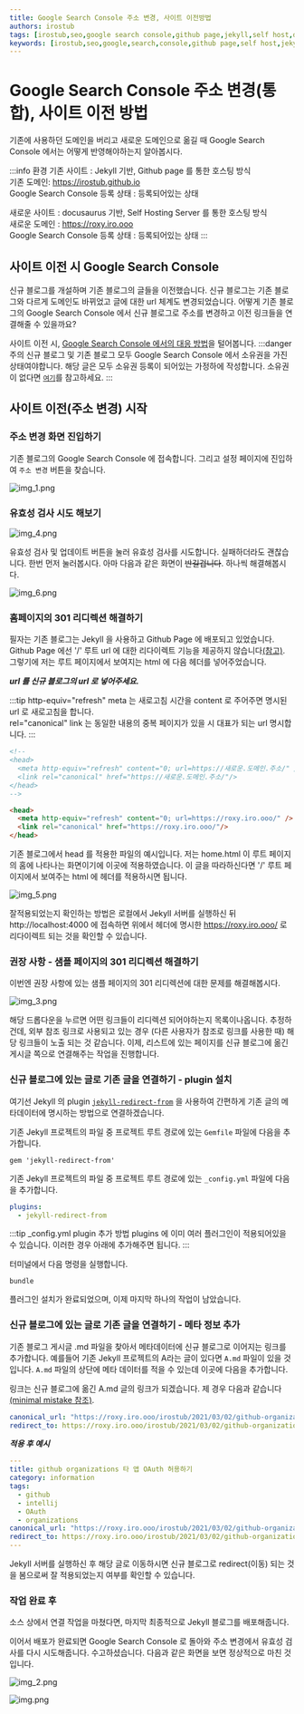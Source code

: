 ```yaml
---
title: Google Search Console 주소 변경, 사이트 이전방법
authors: irostub
tags: [irostub,seo,google search console,github page,jekyll,self host,docusaurus,사이트 이전]
keywords: [irostub,seo,google,search,console,github page,self host,jekyll,docusaurus,사이트 이전]
---
```


# Google Search Console 주소 변경(통합), 사이트 이전 방법

기존에 사용하던 도메인을 버리고 새로운 도메인으로 옮길 때 Google Search Console 에서는 어떻게 반영해야하는지 알아봅시다.

:::info 환경
기존 사이트 : Jekyll 기반, Github page 를 통한 호스팅 방식  
기존 도메인: https://irostub.github.io  
Google Search Console 등록 상태 : 등록되어있는 상태  

새로운 사이트 : docusaurus 기반, Self Hosting Server 를 통한 호스팅 방식  
새로운 도메인 : https://roxy.iro.ooo  
Google Search Console 등록 상태 : 등록되어있는 상태
:::

## 사이트 이전 시 Google Search Console
신규 블로그를 개설하며 기존 블로그의 글들을 이전했습니다. 신규 블로그는 기존 블로그와 다르게 도메인도 바뀌었고 글에 대한 url 체계도 변경되었습니다. 
어떻게 기존 블로그의 Google Search Console 에서 신규 블로그로 주소를 변경하고 이전 링크들을 연결해줄 수 있을까요?

사이트 이전 시, [Google Search Console 에서의 대응 방법](https://support.google.com/webmasters/answer/9370220)을 털어봅니다.
:::danger 주의
신규 블로그 및 기존 블로그 모두 Google Search Console 에서 소유권을 가진 상태여야합니다. 해당 글은 모두 소유권 등록이 되어있는 가정하에 작성합니다. 
소유권이 없다면 [`여기`](https://support.google.com/webmasters/answer/9008080?hl=ko)를 참고하세요.
:::

## 사이트 이전(주소 변경) 시작

### 주소 변경 화면 진입하기
기존 블로그의 Google Search Console 에 접속합니다. 그리고 설정 페이지에 진입하여 `주소 변경` 버튼을 찾습니다.

![img_1.png](img_1.png)

### 유효성 검사 시도 해보기

![img_4.png](img_4.png)

유효성 검사 및 업데이트 버튼을 눌러 유효성 검사를 시도합니다. 실패하더라도 괜찮습니다. 한번 먼저 눌러봅시다.
아마 다음과 같은 화면이 ~~반길겁니다~~. 하나씩 해결해봅시다.

![img_6.png](img_6.png)

### 홈페이지의 301 리디렉션 해결하기
필자는 기존 블로그는 Jekyll 을 사용하고 Github Page 에 배포되고 있었습니다. Github Page 에선 '/' 루트 url 에 대한 리다이렉트
 기능을 제공하지 않습니다[(참고)](https://gist.github.com/domenic/1f286d415559b56d725bee51a62c24a7). 그렇기에 저는 루트 페이지에서 보여지는 html 에 다음 헤더를 넣어주었습니다.

***url 를 신규 블로그의 url 로 넣어주세요.***

:::tip
http-equiv="refresh" meta 는 새로고침 시간을 content 로 주어주면 명시된 url 로 새로고침을 합니다.  
rel="canonical" link 는 동일한 내용의 중복 페이지가 있을 시 대표가 되는 url 명시합니다.
:::

```html
<!-- 
<head>
  <meta http-equiv="refresh" content="0; url=https://새로운.도메인.주소/" />
  <link rel="canonical" href="https://새로운.도메인.주소/"/>
</head>
-->

<head>
  <meta http-equiv="refresh" content="0; url=https://roxy.iro.ooo/" />
  <link rel="canonical" href="https://roxy.iro.ooo/"/>
</head>
```
기존 블로그에서 head 를 적용한 파일의 예시입니다. 저는 home.html 이 루트 페이지의 홈에 나타나는 화면이기에 이곳에 적용하였습니다.
이 글을 따라하신다면 '/' 루트 페이지에서 보여주는 html 에 헤더를 적용하시면 됩니다.

![img_5.png](img_5.png)

잘적용되었는지 확인하는 방법은 로컬에서 Jekyll 서버를 실행하신 뒤 http://localhost:4000 
에 접속하면 위에서 헤더에 명시한 https://roxy.iro.ooo/ 로 리다이렉트 되는 것을 확인할 수 있습니다.

### 권장 사항 - 샘플 페이지의 301 리디렉션 해결하기
이번엔 권장 사항에 있는 샘플 페이지의 301 리디렉션에 대한 문제를 해결해봅시다.

![img_3.png](img_3.png)

해당 드롭다운을 누르면 어떤 링크들이 리디렉션 되어야하는지 목록이나옵니다. 추정하건데, 외부 참조 링크로 사용되고 있는 경우 (다른 사용자가 참조로 링크를 사용한 때)
해당 링크들이 노출 되는 것 같습니다. 이제, 리스트에 있는 페이지를 신규 블로그에 옮긴 게시글 쪽으로 연결해주는 작업을 진행합니다.

### 신규 블로그에 있는 글로 기존 글을 연결하기 - plugin 설치
여기선 Jekyll 의 plugin  [`jekyll-redirect-from`](https://github.com/jekyll/jekyll-redirect-from) 을 사용하여 간편하게 기존 글의 메타데이터에 명시하는 방법으로 연결하겠습니다.

기존 Jekyll 프로젝트의 파일 중 프로젝트 루트 경로에 있는 `Gemfile` 파일에 다음을 추가합니다.
```shell
gem 'jekyll-redirect-from'
```

기존 Jekyll 프로젝트의 파일 중 프로젝트 루트 경로에 있는 `_config.yml` 파일에 다음을 추가합니다.
```yaml
plugins:
  - jekyll-redirect-from
```
:::tip _config.yml plugin 추가 방법
plugins 에 이미 여러 플러그인이 적용되어있을 수 있습니다. 이러한 경우 아래에 추가해주면 됩니다.
:::

터미널에서 다음 명령을 실행합니다.
```shell
bundle
```

플러그인 설치가 완료되었으며, 이제 마지막 하나의 작업이 남았습니다.

### 신규 블로그에 있는 글로 기존 글을 연결하기 - 메타 정보 추가
기존 블로그 게시글 .md 파일을 찾아서 메타데이터에 신규 블로그로 이어지는 링크를 추가합니다.
예를들어 기존 Jekyll 프로젝트의 A라는 글이 있다면 `A.md` 파일이 있을 것입니다. `A.md` 파일의 상단에 메타 데이터를 적을 수 있는데 이곳에 다음을 추가합니다.

링크는 신규 블로그에 옮긴 A.md 글의 링크가 되겠습니다. 제 경우 다음과 같습니다[(minimal mistake 참조)](https://mmistakes.github.io/minimal-mistakes/docs/layouts/#canonical-url).
```yaml
canonical_url: "https://roxy.iro.ooo/irostub/2021/03/02/github-organization-oauth"
redirect_to: https://roxy.iro.ooo/irostub/2021/03/02/github-organization-oauth
```
***적용 후 예시***
```yaml
---
title: github organizations 타 앱 OAuth 허용하기
category: information
tags:
  - github
  - intellij
  - OAuth
  - organizations
canonical_url: "https://roxy.iro.ooo/irostub/2021/03/02/github-organization-oauth"
redirect_to: https://roxy.iro.ooo/irostub/2021/03/02/github-organization-oauth
---
```
Jekyll 서버를 실행하신 후 해당 글로 이동하시면 신규 블로그로 redirect(이동) 되는 것을 봄으로써 잘 적용되었는지 여부를 확인할 수 있습니다. 

### 작업 완료 후
소스 상에서 연결 작업을 마쳤다면, 마지막 최종적으로 Jekyll 블로그를 배포해줍니다.  

이어서 배포가 완료되면 Google Search Console 로 돌아와 주소 변경에서 유효성 검사를 다시 시도해줍니다. 수고하셨습니다. 다음과 같은 화면을 보면 정상적으로 마친 것입니다.

![img_2.png](img_2.png)

![img.png](img.png)










